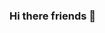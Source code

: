 ### Hi there friends 👋

<!--
**imtiyaz786/imtiyaz786** is a ✨ _special_ ✨ repository because its `README.md` (this file) appears on your GitHub profile.

Here are some ideas to get you started:

- 🔭 I’m currently working on .NET
- 🌱 I’m currently learning DevOps
- 👯 I’m looking to collaborate on DevOps project
- 🤔 I’m looking for help with DevOps Community
- 💬 Ask me about ...
- 📫 How to reach me: ...
- 😄 Pronouns: ...
- ⚡ Fun fact: ...
-->
